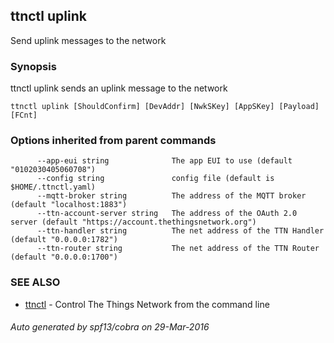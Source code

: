 ## ttnctl uplink

Send uplink messages to the network

### Synopsis


ttnctl uplink sends an uplink message to the network

```
ttnctl uplink [ShouldConfirm] [DevAddr] [NwkSKey] [AppSKey] [Payload] [FCnt]
```

### Options inherited from parent commands

```
      --app-eui string              The app EUI to use (default "0102030405060708")
      --config string               config file (default is $HOME/.ttnctl.yaml)
      --mqtt-broker string          The address of the MQTT broker (default "localhost:1883")
      --ttn-account-server string   The address of the OAuth 2.0 server (default "https://account.thethingsnetwork.org")
      --ttn-handler string          The net address of the TTN Handler (default "0.0.0.0:1782")
      --ttn-router string           The net address of the TTN Router (default "0.0.0.0:1700")
```

### SEE ALSO
* [ttnctl](ttnctl)	 - Control The Things Network from the command line

###### Auto generated by spf13/cobra on 29-Mar-2016

